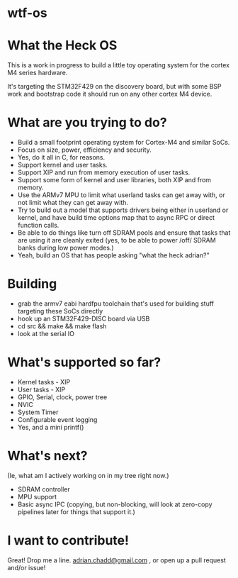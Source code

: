 wtf-os
======

# What the Heck OS

This is a work in progress to build a little toy operating system for
the cortex M4 series hardware.

It's targeting the STM32F429 on the discovery board, but with some BSP
work and bootstrap code it should run on any other cortex M4 device.

# What are you trying to do?

* Build a small footprint operating system for Cortex-M4 and similar SoCs.
* Focus on size, power, efficiency and security.
* Yes, do it all in C, for reasons.
* Support kernel and user tasks.
* Support XIP and run from memory execution of user tasks.
* Support some form of kernel and user libraries, both XIP and from memory.
* Use the ARMv7 MPU to limit what userland tasks can get away with, or
  not limit what they can get away with.
* Try to build out a model that supports drivers being either in userland
  or kernel, and have build time options map that to async RPC or direct
  function calls.
* Be able to do things like turn off SDRAM pools and ensure that tasks
  that are using it are cleanly exited (yes, to be able to power /off/ SDRAM
  banks during low power modes.)
* Yeah, build an OS that has people asking "what the heck adrian?"

# Building

* grab the armv7 eabi hardfpu toolchain that's used for building
  stuff targeting these SoCs directly
* hook up an STM32F429-DISC board via USB
* cd src && make && make flash
* look at the serial IO

# What's supported so far?

* Kernel tasks - XIP
* User tasks - XIP
* GPIO, Serial, clock, power tree
* NVIC
* System Timer
* Configurable event logging
* Yes, and a mini printf()

# What's next?

(Ie, what am I actively working on in my tree right now.)

* SDRAM controller
* MPU support
* Basic async IPC (copying, but non-blocking, will look at zero-copy
  pipelines later for things that support it.)

# I want to contribute!

Great! Drop me a line. <adrian.chadd@gmail.com> , or open up a pull request
and/or issue!
